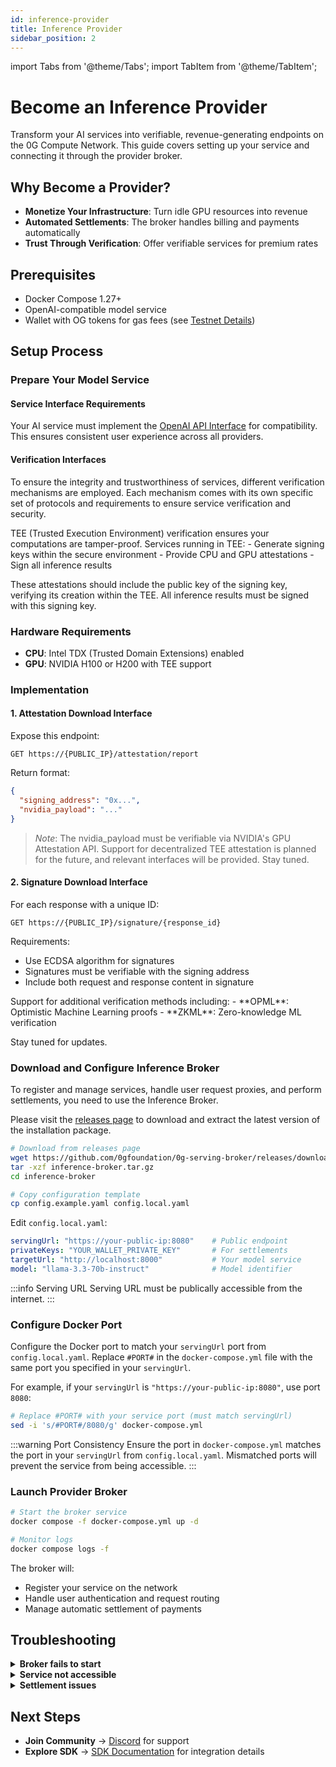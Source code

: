```yaml
---
id: inference-provider
title: Inference Provider
sidebar_position: 2
---
```


import Tabs from '@theme/Tabs';
import TabItem from '@theme/TabItem';

# Become an Inference Provider

Transform your AI services into verifiable, revenue-generating endpoints on the 0G Compute Network. This guide covers setting up your service and connecting it through the provider broker.

## Why Become a Provider?

- **Monetize Your Infrastructure**: Turn idle GPU resources into revenue
- **Automated Settlements**: The broker handles billing and payments automatically
- **Trust Through Verification**: Offer verifiable services for premium rates

## Prerequisites
- Docker Compose 1.27+
- OpenAI-compatible model service
- Wallet with OG tokens for gas fees (see [Testnet Details](/docs/developer-hub/testnet/testnet-overview.md))

## Setup Process

### Prepare Your Model Service

#### Service Interface Requirements
Your AI service must implement the [OpenAI API Interface](https://platform.openai.com/docs/api-reference/chat) for compatibility. This ensures consistent user experience across all providers.

#### Verification Interfaces
To ensure the integrity and trustworthiness of services, different verification mechanisms are employed. Each mechanism comes with its own specific set of protocols and requirements to ensure service verification and security.

<Tabs>
<TabItem value="teeml" label="TEE Verification (TeeML)" default>
TEE (Trusted Execution Environment) verification ensures your computations are tamper-proof. Services running in TEE:
- Generate signing keys within the secure environment
- Provide CPU and GPU attestations
- Sign all inference results

These attestations should include the public key of the signing key, verifying its creation within the TEE. All inference results must be signed with this signing key.

### Hardware Requirements

- **CPU**: Intel TDX (Trusted Domain Extensions) enabled
- **GPU**: NVIDIA H100 or H200 with TEE support

### Implementation

#### 1. Attestation Download Interface

Expose this endpoint:
```
GET https://{PUBLIC_IP}/attestation/report
```

Return format:
```json
{
  "signing_address": "0x...",
  "nvidia_payload": "..."
}
```

> *Note*: The nvidia_payload must be verifiable via NVIDIA's GPU Attestation API. Support for decentralized TEE attestation is planned for the future, and relevant interfaces will be provided. Stay tuned.

#### 2. Signature Download Interface

For each response with a unique ID:
```
GET https://{PUBLIC_IP}/signature/{response_id}
```

Requirements:
- Use ECDSA algorithm for signatures
- Signatures must be verifiable with the signing address
- Include both request and response content in signature

</TabItem>
<TabItem value="future" label="OPML, ZKML (Coming Soon)">
Support for additional verification methods including:
- **OPML**: Optimistic Machine Learning proofs
- **ZKML**: Zero-knowledge ML verification

Stay tuned for updates.
</TabItem>
</Tabs>



### Download and Configure Inference Broker
To register and manage services, handle user request proxies, and perform settlements, you need to use the Inference Broker.

Please visit the [releases page](https://github.com/0gfoundation/0g-serving-broker/releases) to download and extract the latest version of the installation package.

```bash
# Download from releases page
wget https://github.com/0gfoundation/0g-serving-broker/releases/download/v0.2.0/inference-broker.tar.gz
tar -xzf inference-broker.tar.gz
cd inference-broker

# Copy configuration template
cp config.example.yaml config.local.yaml
```

Edit `config.local.yaml`:
```yaml
servingUrl: "https://your-public-ip:8080"    # Public endpoint
privateKeys: "YOUR_WALLET_PRIVATE_KEY"       # For settlements
targetUrl: "http://localhost:8000"           # Your model service
model: "llama-3.3-70b-instruct"              # Model identifier
```
:::info Serving URL
Serving URL must be publically accessible from the internet.
:::

### Configure Docker Port

Configure the Docker port to match your `servingUrl` port from `config.local.yaml`. Replace `#PORT#` in the `docker-compose.yml` file with the same port you specified in your `servingUrl`.

For example, if your `servingUrl` is `"https://your-public-ip:8080"`, use port `8080`:

```bash
# Replace #PORT# with your service port (must match servingUrl)
sed -i 's/#PORT#/8080/g' docker-compose.yml
```

:::warning Port Consistency
Ensure the port in `docker-compose.yml` matches the port in your `servingUrl` from `config.local.yaml`. Mismatched ports will prevent the service from being accessible.
:::

### Launch Provider Broker

```bash
# Start the broker service
docker compose -f docker-compose.yml up -d

# Monitor logs
docker compose logs -f
```

The broker will:
- Register your service on the network
- Handle user authentication and request routing
- Manage automatic settlement of payments

## Troubleshooting

<details>
<summary><b>Broker fails to start</b></summary>

- Verify Docker Compose is installed correctly
- Check port availability
- Ensure config.local.yaml syntax is valid
- Review logs: `docker compose logs`
</details>

<details>
<summary><b>Service not accessible</b></summary>

- Confirm firewall allows incoming connections
- Verify public IP/domain is correct
- Test local service: `curl http://localhost:8000/chat/completions`
</details>

<details>
<summary><b>Settlement issues</b></summary>

The automatic settlement engine handles payments. If issues occur:
- Check wallet has sufficient gas
- Verify network connectivity
- Monitor settlement logs in broker output
</details>

## Next Steps
- **Join Community** → [Discord](https://discord.gg/0glabs) for support
- **Explore SDK** → [SDK Documentation](./sdk) for integration details
